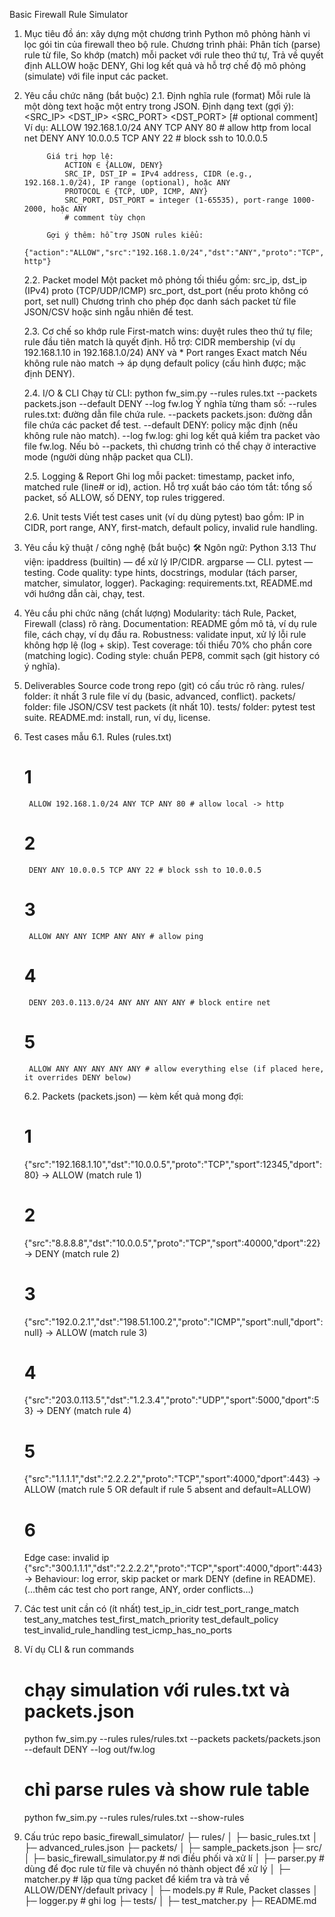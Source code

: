 Basic Firewall Rule Simulator

1.  Mục tiêu đồ án: xây dựng một chương trình Python mô phỏng hành vi lọc gói tin của firewall theo bộ rule. Chương trình phải:
    Phân tích (parse) rule từ file,
    So khớp (match) mỗi packet với rule theo thứ tự,
    Trả về quyết định ALLOW hoặc DENY,
    Ghi log kết quả và hỗ trợ chế độ mô phỏng (simulate) với file input các packet.

2.  Yêu cầu chức năng (bắt buộc)
    2.1. Định nghĩa rule (format)
    Mỗi rule là một dòng text hoặc một entry trong JSON.
    Định dạng text (gợi ý):
    <ACTION> <SRC_IP> <DST_IP> <PROTOCOL> <SRC_PORT> <DST_PORT> [# optional comment]
    Ví dụ:
    ALLOW 192.168.1.0/24 ANY TCP ANY 80 # allow http from local net
    DENY ANY 10.0.0.5 TCP ANY 22 # block ssh to 10.0.0.5

             Giá trị hợp lệ:
                 ACTION ∈ {ALLOW, DENY}
                 SRC_IP, DST_IP = IPv4 address, CIDR (e.g., 192.168.1.0/24), IP range (optional), hoặc ANY
                 PROTOCOL ∈ {TCP, UDP, ICMP, ANY}
                 SRC_PORT, DST_PORT = integer (1-65535), port-range 1000-2000, hoặc ANY
                 # comment tùy chọn

             Gợi ý thêm: hỗ trợ JSON rules kiểu:
                 {"action":"ALLOW","src":"192.168.1.0/24","dst":"ANY","proto":"TCP","sport":"ANY","dport":"80","comment":"allow http"}

    2.2. Packet model
    Một packet mô phỏng tối thiểu gồm:
    src_ip, dst_ip (IPv4)
    proto (TCP/UDP/ICMP)
    src_port, dst_port (nếu proto không có port, set null)
    Chương trình cho phép đọc danh sách packet từ file JSON/CSV hoặc sinh ngẫu nhiên để test.

    2.3. Cơ chế so khớp rule
    First-match wins: duyệt rules theo thứ tự file; rule đầu tiên match là quyết định.
    Hỗ trợ:
    CIDR membership (ví dụ 192.168.1.10 in 192.168.1.0/24)
    ANY và \*
    Port ranges
    Exact match
    Nếu không rule nào match → áp dụng default policy (cấu hình được; mặc định DENY).

    2.4. I/O & CLI
    Chạy từ CLI:
    python fw_sim.py --rules rules.txt --packets packets.json --default DENY --log fw.log
    Ý nghĩa từng tham số:
    --rules rules.txt: đường dẫn file chứa rule.
    --packets packets.json: đường dẫn file chứa các packet để test.
    --default DENY: policy mặc định (nếu không rule nào match).
    --log fw.log: ghi log kết quả kiểm tra packet vào file fw.log.
    Nếu bỏ --packets, thì chương trình có thể chạy ở interactive mode (người dùng nhập packet qua CLI).

    2.5. Logging & Report
    Ghi log mỗi packet: timestamp, packet info, matched rule (line# or id), action.
    Hỗ trợ xuất báo cáo tóm tắt: tổng số packet, số ALLOW, số DENY, top rules triggered.

    2.6. Unit tests
    Viết test cases unit (ví dụ dùng pytest) bao gồm: IP in CIDR, port range, ANY, first-match, default policy, invalid rule handling.

3.  Yêu cầu kỹ thuật / công nghệ (bắt buộc) 🛠️
    Ngôn ngữ: Python 3.13
    Thư viện:
    ipaddress (builtin) — để xử lý IP/CIDR.
    argparse — CLI.
    pytest — testing.
    Code quality: type hints, docstrings, modular (tách parser, matcher, simulator, logger).
    Packaging: requirements.txt, README.md với hướng dẫn cài, chạy, test.

4.  Yêu cầu phi chức năng (chất lượng)
    Modularity: tách Rule, Packet, Firewall (class) rõ ràng.
    Documentation: README gồm mô tả, ví dụ rule file, cách chạy, ví dụ đầu ra.
    Robustness: validate input, xử lý lỗi rule không hợp lệ (log + skip).
    Test coverage: tối thiểu 70% cho phần core (matching logic).
    Coding style: chuẩn PEP8, commit sạch (git history có ý nghĩa).

5.  Deliverables
    Source code trong repo (git) có cấu trúc rõ ràng.
    rules/ folder: ít nhất 3 rule file ví dụ (basic, advanced, conflict).
    packets/ folder: file JSON/CSV test packets (ít nhất 10).
    tests/ folder: pytest test suite.
    README.md: install, run, ví dụ, license.

6.  Test cases mẫu
    6.1. Rules (rules.txt)

    # 1

         ALLOW 192.168.1.0/24 ANY TCP ANY 80 # allow local -> http

    # 2

         DENY ANY 10.0.0.5 TCP ANY 22 # block ssh to 10.0.0.5

    # 3

         ALLOW ANY ANY ICMP ANY ANY # allow ping

    # 4

         DENY 203.0.113.0/24 ANY ANY ANY ANY # block entire net

    # 5

         ALLOW ANY ANY ANY ANY ANY # allow everything else (if placed here, it overrides DENY below)

    6.2. Packets (packets.json) — kèm kết quả mong đợi:

    # 1

    {"src":"192.168.1.10","dst":"10.0.0.5","proto":"TCP","sport":12345,"dport":80}
    → ALLOW (match rule 1)

    # 2

    {"src":"8.8.8.8","dst":"10.0.0.5","proto":"TCP","sport":40000,"dport":22}
    → DENY (match rule 2)

    # 3

    {"src":"192.0.2.1","dst":"198.51.100.2","proto":"ICMP","sport":null,"dport":null}
    → ALLOW (match rule 3)

    # 4

    {"src":"203.0.113.5","dst":"1.2.3.4","proto":"UDP","sport":5000,"dport":53}
    → DENY (match rule 4)

    # 5

    {"src":"1.1.1.1","dst":"2.2.2.2","proto":"TCP","sport":4000,"dport":443}
    → ALLOW (match rule 5 OR default if rule 5 absent and default=ALLOW)

    # 6

    Edge case: invalid ip
    {"src":"300.1.1.1","dst":"2.2.2.2","proto":"TCP","sport":4000,"dport":443}
    → Behaviour: log error, skip packet or mark DENY (define in README).
    (…thêm các test cho port range, ANY, order conflicts…)

7.  Các test unit cần có (ít nhất)
    test_ip_in_cidr
    test_port_range_match
    test_any_matches
    test_first_match_priority
    test_default_policy
    test_invalid_rule_handling
    test_icmp_has_no_ports

8.  Ví dụ CLI & run commands

    # chạy simulation với rules.txt và packets.json

    python fw_sim.py --rules rules/rules.txt --packets packets/packets.json --default DENY --log out/fw.log

    # chỉ parse rules và show rule table

    python fw_sim.py --rules rules/rules.txt --show-rules

9.  Cấu trúc repo
    basic_firewall_simulator/
    ├─ rules/
    │ ├─ basic_rules.txt
    │ ├─ advanced_rules.json
    ├─ packets/
    │ ├─ sample_packets.json
    ├─ src/
    │ ├─ basic_firewall_simulator.py # nơi điều phối và xử lí
    │ ├─ parser.py # dùng để đọc rule từ file và chuyển nó thành object để xử lý
    │ ├─ matcher.py # lặp qua từng packet để kiểm tra và trả về ALLOW/DENY/default privacy
    │ ├─ models.py # Rule, Packet classes
    │ ├─ logger.py # ghi log
    ├─ tests/
    │ ├─ test_matcher.py
    ├─ README.md
